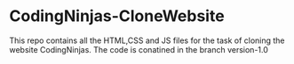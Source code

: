 # CodingNinjas-CloneWebsite
This repo contains all the HTML,CSS and JS files for the task of cloning the website CodingNinjas.
The code is conatined in the branch version-1.0
